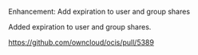Enhancement: Add expiration to user and group shares

Added expiration to user and group shares.

https://github.com/owncloud/ocis/pull/5389
